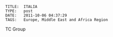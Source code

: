     
    TITLE: 	ITALIA	
    TYPE: 	post	
    DATE: 	2011-10-06 04:37:29	
    TAGS: 	Europe, Middle East and Africa Region	




TC Group



